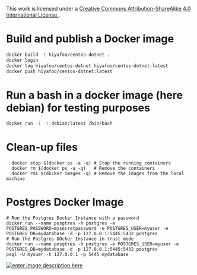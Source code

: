 This work is licensed under a [Creative Commons Attribution-ShareAlike 4.0 International License ](http://creativecommons.org/licenses/by-sa/4.0/).

# Build and publish a Docker image

```bash
docker build -t hiyafoo/centos-dotnet .
docker login
docker tag hiyafoo/centos-dotnet hiyafoo/centos-dotnet:latest
docker push hiyafoo/centos-dotnet:latest
```

# Run a bash in a docker image (here debian) for testing purposes

```bash
docker run -i -t debian:latest /bin/bash
```

# Clean-up files
```
  docker stop $(docker ps -a -q) # Stop the running containers
  docker rm $(docker ps -a -q)   # Remove the containers
  docker rmi $(docker images -q) # Remove the images from the local machine
```

# Postgres Docker Image
```
# Run the Postgres Docker Instance with a password
docker run --name posgtres -h postgres -e POSTGRES_PASSWORD=mysecretpassword -e POSTGRES_USER=myuser -e POSTGRES_DB=mydatabase -d -p 127.0.0.1:5445:5432 postgres
# Run the Postgres DOcker Instance in trust mode
docker run --name posgtres -h postgres -e POSTGRES_USER=myuser -e POSTGRES_DB=mydatabase -d -p 127.0.0.1:5445:5432 postgres
psql -U mysuer -h 127.0.0.1 -p 5445 mydatabase
```


[![enter image description here](https://i.creativecommons.org/l/by-sa/4.0/80x15.png) ](http://creativecommons.org/licenses/by-sa/4.0/)
